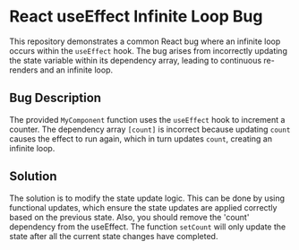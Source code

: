 # React useEffect Infinite Loop Bug

This repository demonstrates a common React bug where an infinite loop occurs within the `useEffect` hook. The bug arises from incorrectly updating the state variable within its dependency array, leading to continuous re-renders and an infinite loop.

## Bug Description

The provided `MyComponent` function uses the `useEffect` hook to increment a counter. The dependency array `[count]` is incorrect because updating `count` causes the effect to run again, which in turn updates `count`, creating an infinite loop. 

## Solution

The solution is to modify the state update logic. This can be done by using functional updates, which ensure the state updates are applied correctly based on the previous state. Also, you should remove the 'count' dependency from the useEffect.  The function `setCount` will only update the state after all the current state changes have completed.